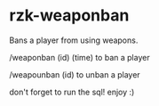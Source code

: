 # rzk-weaponban
 Bans a player from using weapons.

 /weaponban (id) (time) to ban a player
 
 /weapounban (id) to unban a player

don't forget to run the sql!
enjoy :)
